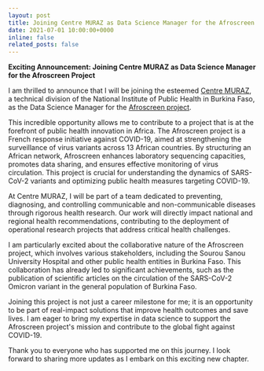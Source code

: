 ```yaml
---
layout: post
title: Joining Centre MURAZ as Data Science Manager for the Afroscreen Project
date: 2021-07-01 10:00:00+0000
inline: false
related_posts: false
---
```


**Exciting Announcement: Joining Centre MURAZ as Data Science Manager for the Afroscreen Project**

I am thrilled to announce that I will be joining the esteemed [Centre MURAZ](https://www.afroscreen.org/en/network/), a technical division of the National Institute of Public Health in Burkina Faso, as the Data Science Manager for the [Afroscreen project](https://www.afroscreen.org/en/).

This incredible opportunity allows me to contribute to a project that is at the forefront of public health innovation in Africa. The Afroscreen project is a French response initiative against COVID-19, aimed at strengthening the surveillance of virus variants across 13 African countries. By structuring an African network, Afroscreen enhances laboratory sequencing capacities, promotes data sharing, and ensures effective monitoring of virus circulation. This project is crucial for understanding the dynamics of SARS-CoV-2 variants and optimizing public health measures targeting COVID-19.

At Centre MURAZ, I will be part of a team dedicated to preventing, diagnosing, and controlling communicable and non-communicable diseases through rigorous health research. Our work will directly impact national and regional health recommendations, contributing to the deployment of operational research projects that address critical health challenges.

I am particularly excited about the collaborative nature of the Afroscreen project, which involves various stakeholders, including the Sourou Sanou University Hospital and other public health entities in Burkina Faso. This collaboration has already led to significant achievements, such as the publication of scientific articles on the circulation of the SARS-CoV-2 Omicron variant in the general population of Burkina Faso.

Joining this project is not just a career milestone for me; it is an opportunity to be part of real-impact solutions that improve health outcomes and save lives. I am eager to bring my expertise in data science to support the Afroscreen project's mission and contribute to the global fight against COVID-19.

Thank you to everyone who has supported me on this journey. I look forward to sharing more updates as I embark on this exciting new chapter.
